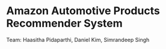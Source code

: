 # Amazon Automotive Products Recommender System
Team: Haasitha Pidaparthi, Daniel Kim, Simrandeep Singh

